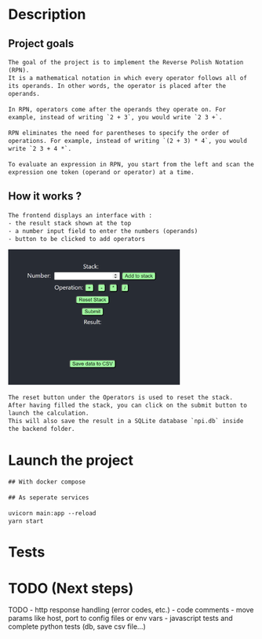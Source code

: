 
# Description

## Project goals

    The goal of the project is to implement the Reverse Polish Notation (RPN). 
    It is a mathematical notation in which every operator follows all of its operands. In other words, the operator is placed after the operands.

    In RPN, operators come after the operands they operate on. For example, instead of writing `2 + 3`, you would write `2 3 +`.

    RPN eliminates the need for parentheses to specify the order of operations. For example, instead of writing `(2 + 3) * 4`, you would write `2 3 + 4 *`.

    To evaluate an expression in RPN, you start from the left and scan the expression one token (operand or operator) at a time.

## How it works ?

    The frontend displays an interface with :
    - the result stack shown at the top
    - a number input field to enter the numbers (operands)
    - button to be clicked to add operators 


[<img src="images/frontend_calc.PNG" width="350"/>](frontend_calc.png)

    The reset button under the Operators is used to reset the stack.
    After having filled the stack, you can click on the submit button to launch the calculation.
    This will also save the result in a SQLite database `npi.db` inside the backend folder. 

# Launch the project

    ## With docker compose

    ## As seperate services

    uvicorn main:app --reload
    yarn start


# Tests


# TODO (Next steps)




TODO
    - http response handling (error codes, etc.)
    - code comments 
    - move params like host, port to config files or env vars
    - javascript tests and complete python tests (db, save csv file...)